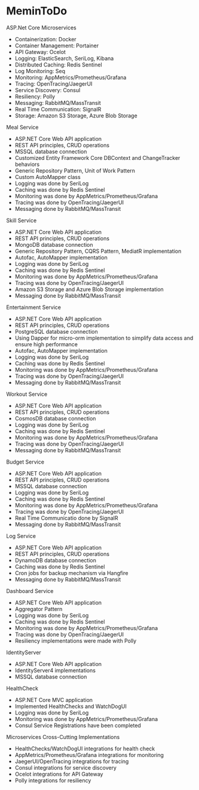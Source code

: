 # MeminToDo
ASP.Net Core Microservices

- Containerization: Docker
- Container Management: Portainer
- API Gateway: Ocelot
- Logging: ElasticSearch, SeriLog, Kibana
- Distributed Caching: Redis Sentinel
- Log Monitoring: Seq
- Monitoring: AppMetrics/Prometheus/Grafana
- Tracing: OpenTracing/JaegerUI
- Service Discovery: Consul
- Resiliency: Polly
- Messaging: RabbitMQ/MassTransit
- Real Time Communication: SignalR
- Storage: Amazon S3 Storage, Azure Blob Storage

Meal Service
- ASP.NET Core Web API application
- REST API principles, CRUD operations
- MSSQL database connection
- Customized Entity Framework Core DBContext and ChangeTracker behaviors
- Generic Repository Pattern, Unit of Work Pattern
- Custom AutoMapper class
- Logging was done by SeriLog
- Caching was done by Redis Sentinel
- Monitoring was done by AppMetrics/Prometheus/Grafana
- Tracing was done by OpenTracing/JaegerUI
- Messaging done by RabbitMQ/MassTransit

Skill Service
- ASP.NET Core Web API application
- REST API principles, CRUD operations
- MongoDB database connection
- Generic Repository Pattern, CQRS Pattern, MediatR implementation
- Autofac, AutoMapper implementation
- Logging was done by SeriLog
- Caching was done by Redis Sentinel
- Monitoring was done by AppMetrics/Prometheus/Grafana
- Tracing was done by OpenTracing/JaegerUI
- Amazon S3 Storage and Azure Blob Storage implementation
- Messaging done by RabbitMQ/MassTransit

Entertainment Service
- ASP.NET Core Web API application
- REST API principles, CRUD operations
- PostgreSQL database connection
- Using Dapper for micro-orm implementation to simplify data access and ensure high performance
- Autofac, AutoMapper implementation
- Logging was done by SeriLog
- Caching was done by Redis Sentinel
- Monitoring was done by AppMetrics/Prometheus/Grafana
- Tracing was done by OpenTracing/JaegerUI
- Messaging done by RabbitMQ/MassTransit

Workout Service
- ASP.NET Core Web API application
- REST API principles, CRUD operations
- CosmosDB database connection
- Logging was done by SeriLog
- Caching was done by Redis Sentinel
- Monitoring was done by AppMetrics/Prometheus/Grafana
- Tracing was done by OpenTracing/JaegerUI
- Messaging done by RabbitMQ/MassTransit

Budget Service
- ASP.NET Core Web API application
- REST API principles, CRUD operations
- MSSQL database connection
- Logging was done by SeriLog
- Caching was done by Redis Sentinel
- Monitoring was done by AppMetrics/Prometheus/Grafana
- Tracing was done by OpenTracing/JaegerUI
- Real Time Communicatio done by SignalR
- Messaging done by RabbitMQ/MassTransit
  
Log Service
- ASP.NET Core Web API application
- REST API principles, CRUD operations
- DynamoDB database connection
- Caching was done by Redis Sentinel
- Cron jobs for backup mechanism via Hangfire
- Messaging done by RabbitMQ/MassTransit

Dashboard Service
- ASP.NET Core Web API application
- Aggregator Pattern
- Logging was done by SeriLog
- Caching was done by Redis Sentinel
- Monitoring was done by AppMetrics/Prometheus/Grafana
- Tracing was done by OpenTracing/JaegerUI
- Resiliency implementations were made with Polly

IdentityServer
- ASP.NET Core Web API application
- IdentityServer4 implementations
- MSSQL database connection
  
HealthCheck
- ASP.NET Core MVC application
- Implemented HealthChecks and WatchDogUI
- Logging was done by SeriLog
- Monitoring was done by AppMetrics/Prometheus/Grafana
- Consul Service Registrations have been completed
  
Microservices Cross-Cutting Implementations
- HealthChecks/WatchDogUI integrations for health check
- AppMetrics/Prometheus/Grafana integrations for monitoring
- JaegerUI/OpenTracing integrations for tracing
- Consul integrations for service discovery
- Ocelot integrations for API Gateway
- Polly integrations for resiliency

